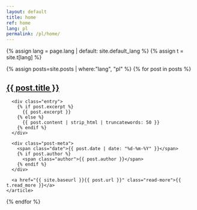 ```yaml
---
layout: default
title: home
ref: home
lang: pl
permalink: /pl/home/
---
```

{% assign lang = page.lang | default: site.default_lang %}
{% assign t = site.t[lang] %}

<!-- Language switcher -->
<!-- 
<div class="language-switcher">
  {% assign pages=site.pages | where:"ref", page.ref | sort: 'lang' %}
  {% for page in pages %}
    <a href="{{ site.baseurl }}{{ page.url }}" class="{{ page.lang }} {% if page.lang == lang %}active{% endif %}">
      {{ page.lang | upcase }}
    </a>
    {% if forloop.last == false %}
    |
    {% endif %}
  {% endfor %}
</div>
-->

<div class="posts">
  {% assign posts=site.posts | where:"lang", "pl" %}
  {% for post in posts %}
    <article class="post">
      <h1><a href="{{ site.baseurl }}{{ post.url }}">{{ post.title }}</a></h1>

      <div class="entry">
        {% if post.excerpt %}
          {{ post.excerpt }}
        {% else %}
          {{ post.content | strip_html | truncatewords: 50 }}
        {% endif %}
      </div>

      <div class="post-meta">
        <span class="date">{{ post.date | date: "%d-%m-%Y" }}</span>
        {% if post.author %}
          <span class="author">{{ post.author }}</span>
        {% endif %}
      </div>

      <a href="{{ site.baseurl }}{{ post.url }}" class="read-more">{{ t.read_more }}</a>
    </article>
  {% endfor %}
</div>